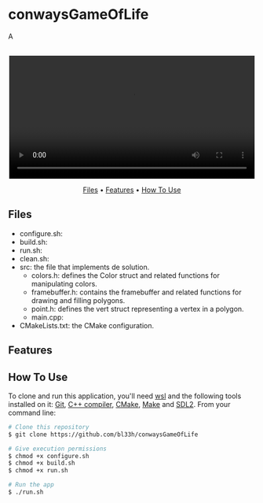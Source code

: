 # conwaysGameOfLife
A

<p align="center">
  <br>
  <video controls width="500">
    <source src="https://i.imgur.com/XYI9yqX.mp4" type="video/mp4">
  </video>
  <br>
</p>

<p align="center" >
  <a href="#Files">Files</a> •
  <a href="#Features">Features</a> •
  <a href="#how-to-use">How To Use</a> 
</p>

## Files

- configure.sh:
- build.sh:
- run.sh:
- clean.sh:
- src: the file that implements de solution.
  - colors.h: defines the Color struct and related functions for manipulating colors.
  - framebuffer.h: contains the framebuffer and related functions for drawing and filling polygons.
  - point.h: defines the vert struct representing a vertex in a polygon.
  - main.cpp: 
- CMakeLists.txt: the CMake configuration.

## Features


## How To Use
To clone and run this application, you'll need [wsl](https://learn.microsoft.com/en-us/windows/wsl/install) and the following tools installed on it: [Git](https://git-scm.com), [C++ compiler](https://www.fdi.ucm.es/profesor/luis/fp/devtools/mingw.html), [CMake](https://cmake.org/download/), [Make](https://linuxhint.com/install-make-ubuntu/) and [SDL2](https://www.oreilly.com/library/view/rust-programming-by/9781788390637/386c15eb-41b2-41b4-bd65-154a750a58d8.xhtml). From your command line:

```bash
# Clone this repository
$ git clone https://github.com/bl33h/conwaysGameOfLife

# Give execution permissions
$ chmod +x configure.sh
$ chmod +x build.sh
$ chmod +x run.sh

# Run the app
$ ./run.sh
```
